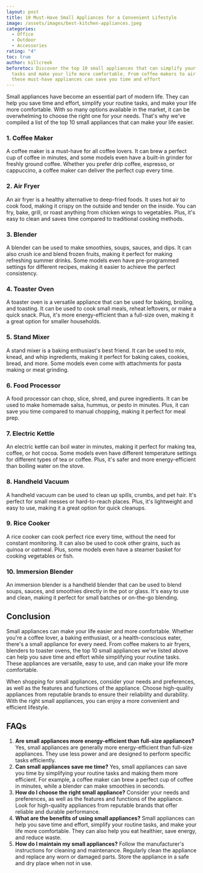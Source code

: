 ```yaml
---
layout: post
title: 10 Must-Have Small Appliances for a Convenient Lifestyle
image: /assets/images/best-kitchen-appliances.jpeg
categories:
  - Office
  - Outdoor
  - Accessories
rating: "4"
toc: true
author: killcreek
beforetoc: Discover the top 10 small appliances that can simplify your routine
  tasks and make your life more comfortable. From coffee makers to air fryers,
  these must-have appliances can save you time and effort
---
```


Small appliances have become an essential part of modern life. They can help you save time and effort, simplify your routine tasks, and make your life more comfortable. With so many options available in the market, it can be overwhelming to choose the right one for your needs. That's why we've compiled a list of the top 10 small appliances that can make your life easier.

### 1. Coffee Maker

A coffee maker is a must-have for all coffee lovers. It can brew a perfect cup of coffee in minutes, and some models even have a built-in grinder for freshly ground coffee. Whether you prefer drip coffee, espresso, or cappuccino, a coffee maker can deliver the perfect cup every time.

### 2. Air Fryer

An air fryer is a healthy alternative to deep-fried foods. It uses hot air to cook food, making it crispy on the outside and tender on the inside. You can fry, bake, grill, or roast anything from chicken wings to vegetables. Plus, it's easy to clean and saves time compared to traditional cooking methods.

### 3. Blender

A blender can be used to make smoothies, soups, sauces, and dips. It can also crush ice and blend frozen fruits, making it perfect for making refreshing summer drinks. Some models even have pre-programmed settings for different recipes, making it easier to achieve the perfect consistency.

### 4. Toaster Oven

A toaster oven is a versatile appliance that can be used for baking, broiling, and toasting. It can be used to cook small meals, reheat leftovers, or make a quick snack. Plus, it's more energy-efficient than a full-size oven, making it a great option for smaller households.

### 5. Stand Mixer

A stand mixer is a baking enthusiast's best friend. It can be used to mix, knead, and whip ingredients, making it perfect for baking cakes, cookies, bread, and more. Some models even come with attachments for pasta making or meat grinding.

### 6. Food Processor

A food processor can chop, slice, shred, and puree ingredients. It can be used to make homemade salsa, hummus, or pesto in minutes. Plus, it can save you time compared to manual chopping, making it perfect for meal prep.

### 7. Electric Kettle

An electric kettle can boil water in minutes, making it perfect for making tea, coffee, or hot cocoa. Some models even have different temperature settings for different types of tea or coffee. Plus, it's safer and more energy-efficient than boiling water on the stove.

### 8. Handheld Vacuum

A handheld vacuum can be used to clean up spills, crumbs, and pet hair. It's perfect for small messes or hard-to-reach places. Plus, it's lightweight and easy to use, making it a great option for quick cleanups.

### 9. Rice Cooker

A rice cooker can cook perfect rice every time, without the need for constant monitoring. It can also be used to cook other grains, such as quinoa or oatmeal. Plus, some models even have a steamer basket for cooking vegetables or fish.

### 10. Immersion Blender

An immersion blender is a handheld blender that can be used to blend soups, sauces, and smoothies directly in the pot or glass. It's easy to use and clean, making it perfect for small batches or on-the-go blending.

## Conclusion

Small appliances can make your life easier and more comfortable. Whether you're a coffee lover, a baking enthusiast, or a health-conscious eater, there's a small appliance for every need. From coffee makers to air fryers, blenders to toaster ovens, the top 10 small appliances we've listed above can help you save time and effort while simplifying your routine tasks. These appliances are versatile, easy to use, and can make your life more comfortable.

When shopping for small appliances, consider your needs and preferences, as well as the features and functions of the appliance. Choose high-quality appliances from reputable brands to ensure their reliability and durability. With the right small appliances, you can enjoy a more convenient and efficient lifestyle.

## FAQs

1. **Are small appliances more energy-efficient than full-size appliances?** Yes, small appliances are generally more energy-efficient than full-size appliances. They use less power and are designed to perform specific tasks efficiently.
2. **Can small appliances save me time?** Yes, small appliances can save you time by simplifying your routine tasks and making them more efficient. For example, a coffee maker can brew a perfect cup of coffee in minutes, while a blender can make smoothies in seconds.
3. **How do I choose the right small appliance?** Consider your needs and preferences, as well as the features and functions of the appliance. Look for high-quality appliances from reputable brands that offer reliable and durable performance.
4. **What are the benefits of using small appliances?** Small appliances can help you save time and effort, simplify your routine tasks, and make your life more comfortable. They can also help you eat healthier, save energy, and reduce waste.
5. **How do I maintain my small appliances?** Follow the manufacturer's instructions for cleaning and maintenance. Regularly clean the appliance and replace any worn or damaged parts. Store the appliance in a safe and dry place when not in use.
